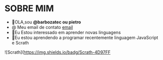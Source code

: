 #  SOBRE MIM

- 👋OLA,sou **@barbozatec ou pietro**
- @ Meu email de contato [email](pietrojesusDeus@gmail.com)
- 👀Eu Estou interessado em aprender novas linguagens
- 🌱Eu estou aprendendo a programar recentemente linguagem JavaScript e Scrath


![Scrath](https://img.shields.io/badg/Scrath-4D97FF
